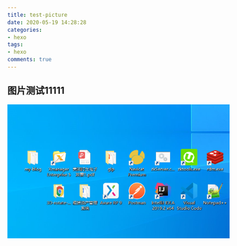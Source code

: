 ```yaml
---
title: test-picture
date: 2020-05-19 14:28:28
categories: 
- hexo
tags: 
- hexo
comments: true
---
```


## 图片测试11111

![image-20200519110604679](test-picture/image-20200519110604679.png)
